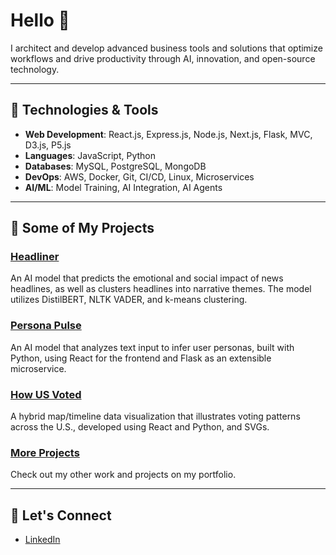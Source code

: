 # Hello 👋

I architect and develop advanced business tools and solutions that optimize workflows and drive productivity through AI, innovation, and open-source technology.

---

## 🔧 Technologies & Tools

- **Web Development**: React.js, Express.js, Node.js, Next.js, Flask, MVC, D3.js, P5.js
- **Languages**: JavaScript, Python
- **Databases**: MySQL, PostgreSQL, MongoDB
- **DevOps**: AWS, Docker, Git, CI/CD, Linux, Microservices
- **AI/ML**: Model Training, AI Integration, AI Agents

---

## 📌 Some of My Projects

### [Headliner](https://3okash.github.io/headliner/)
An AI model that predicts the emotional and social impact of news headlines, as well as clusters headlines into narrative themes. The model utilizes DistilBERT, NLTK VADER, and k-means clustering.

### [Persona Pulse](https://3okash.github.io/PersonaPulse/)
An AI model that analyzes text input to infer user personas, built with Python, using React for the frontend and Flask as an extensible microservice.

### [How US Voted](https://3okash.github.io/us_votes/)
A hybrid map/timeline data visualization that illustrates voting patterns across the U.S., developed using React and Python, and SVGs.

### [More Projects](https://3okash.github.io/home/projects)
Check out my other work and projects on my portfolio.

---

## 🤝 Let's Connect

- [LinkedIn](https://www.linkedin.com/in/alaa-batayneh)
